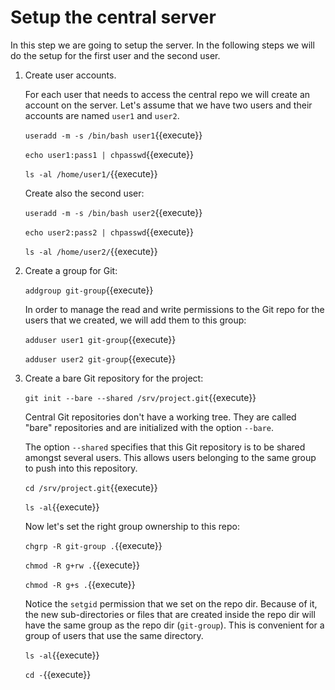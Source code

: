 # Setup the central server

In this step we are going to setup the server. In the following steps
we will do the setup for the first user and the second user.

1. Create user accounts.

   For each user that needs to access the central repo we will create
   an account on the server. Let's assume that we have two users and
   their accounts are named `user1` and `user2`.

   `useradd -m -s /bin/bash user1`{{execute}}
   
   `echo user1:pass1 | chpasswd`{{execute}}
   
   `ls -al /home/user1/`{{execute}}
   
   Create also the second user:
   
   `useradd -m -s /bin/bash user2`{{execute}}
   
   `echo user2:pass2 | chpasswd`{{execute}}

   `ls -al /home/user2/`{{execute}}
   
2. Create a group for Git:

   `addgroup git-group`{{execute}}

   In order to manage the read and write permissions to the Git repo
   for the users that we created, we will add them to this group:

   `adduser user1 git-group`{{execute}}

   `adduser user2 git-group`{{execute}}
   
3. Create a bare Git repository for the project:

   `git init --bare --shared /srv/project.git`{{execute}}
   
   Central Git repositories don't have a working tree. They are called
   "bare" repositories and are initialized with the option `--bare`.
   
   The option `--shared` specifies that this Git repository is to be
   shared amongst several users. This allows users belonging to the
   same group to push into this repository.
   
   `cd /srv/project.git`{{execute}}
   
   `ls -al`{{execute}}
   
   Now let's set the right group ownership to this repo:

   `chgrp -R git-group .`{{execute}}
   
   `chmod -R g+rw .`{{execute}}

   `chmod -R g+s .`{{execute}}
   
   Notice the `setgid` permission that we set on the repo dir. Because
   of it, the new sub-directories or files that are created inside the
   repo dir will have the same group as the repo dir
   (`git-group`). This is convenient for a group of users that use the
   same directory.

   `ls -al`{{execute}}
   
   `cd -`{{execute}}
